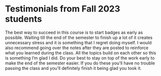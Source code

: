 # Testimonials from Fall 2023 students

The best way to succeed in this course is to start badges as early as possible. Waiting till the end of the semester to finish up a lot of it creates unnecessary stress and it is something that I regret doing myself. I would also recommend going over the notes after they are posted to reinforce what you learned during the class. All the topics build on each other so this is something I’m glad I did. Do your best to stay on top of the work early to make the end of the semester easier. If you do these you’ll have no trouble passing the class and you’ll definitely finish it being glad you took it.
